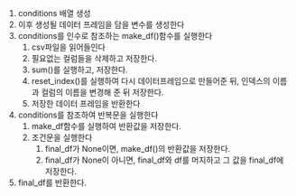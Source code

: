 1. conditions 배열 생성
2. 이후 생성될 데이터 프레임을 담을 변수를 생성한다
3. conditions를 인수로 참조하는 make_df()함수를 실행한다
   1. csv파일을 읽어들인다
   2. 필요없는 컬럼들을 삭제하고 저장한다.
   3. sum()를 실행하고, 저장한다.
   4. reset_index()를 실행하여 다시 데이터프레임으로 만들어준 뒤, 인덱스의 이름과 컬럼의 이름을 변경해 준 뒤 저장한다.
   5. 저장한 데이터 프레임을 반환한다
4. conditions를 참조하여 반복문을 실행한다
   1. make_df함수를 실행하여 반환값을 저장한다.
   2. 조건문을 실행한다
      1. final_df가 None이면, make_df()의 반환값을 저장한다.
      2. final_df가 None이 아니면, final_df와 df를 머지하고 그 값을 final_df에 저장한다.
5. final_df를 반환한다.